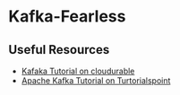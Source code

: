 # Kafka-Fearless

## Useful Resources
- [Kafaka Tutorial on cloudurable](http://cloudurable.com/blog/kafka-tutorial-v1/index.html)
- [Apache Kafka Tutorial on Turtorialspoint](https://www.tutorialspoint.com/apache_kafka/index.htm)
